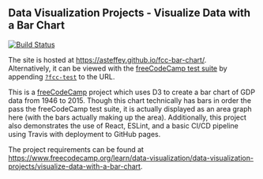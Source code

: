 ## Data Visualization Projects - Visualize Data with a Bar Chart

[![Build Status](https://travis-ci.org/asteffey/fcc-heat-map.svg?branch=master)](https://travis-ci.org/asteffey/fcc-bar-chart)

The site is hosted at https://asteffey.github.io/fcc-bar-chart/.  
Alternatively, it can be viewed with the [freeCodeCamp test suite](https://cdn.freecodecamp.org/testable-projects-fcc/v1/bundle.js) 
by appending [`?fcc-test`](https://asteffey.github.io/fcc-bar-chart/?fcc-test) to the URL.

This is a [freeCodeCamp](https://www.freecodecamp.org/) project which uses D3 to create a bar chart of GDP data from 1946 to 2015.  Though this chart
technically has bars in order the pass the freeCodeCamp test suite, it is actually displayed as an area graph here (with the bars actually making up the area). 
Additionally, this project also demonstrates the use of React, ESLint, and a basic CI/CD pipeline using Travis with deployment to GitHub pages.

The project requirements can be found at https://www.freecodecamp.org/learn/data-visualization/data-visualization-projects/visualize-data-with-a-bar-chart.


